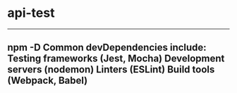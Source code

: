 # api-test

---------------------
npm -D
Common devDependencies include:
Testing frameworks (Jest, Mocha)
Development servers (nodemon)
Linters (ESLint)
Build tools (Webpack, Babel)
---------------------